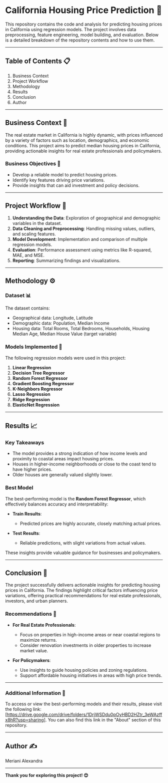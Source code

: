 # California Housing Price Prediction 🏡

This repository contains the code and analysis for predicting housing prices in California using regression models. The project involves data preprocessing, feature engineering, model building, and evaluation. Below is a detailed breakdown of the repository contents and how to use them.

---

## Table of Contents 📋

1. Business Context
2. Project Workflow
3. Methodology
4. Results
5. Conclusion
6. Author

---

## Business Context 🌟

The real estate market in California is highly dynamic, with prices influenced by a variety of factors such as location, demographics, and economic conditions. This project aims to predict median housing prices in California, providing actionable insights for real estate professionals and policymakers.

### Business Objectives 🎯

* Develop a reliable model to predict housing prices.
* Identify key features driving price variations.
* Provide insights that can aid investment and policy decisions.

---

## Project Workflow 🔄

1. **Understanding the Data**: Exploration of geographical and demographic variables in the dataset.
2. **Data Cleaning and Preprocessing**: Handling missing values, outliers, and scaling features.
3. **Model Development**: Implementation and comparison of multiple regression models.
4. **Evaluation**: Performance assessment using metrics like R-squared, MAE, and MSE.
5. **Reporting**: Summarizing findings and visualizations.

---

## Methodology ⚙️

### Dataset 📊

The dataset contains:

* Geographical data: Longitude, Latitude
* Demographic data: Population, Median Income
* Housing data: Total Rooms, Total Bedrooms, Households, Housing Median Age, Median House Value (target variable)

### Models Implemented 🧮

The following regression models were used in this project:

1. **Linear Regression**
2. **Decision Tree Regressor**
3. **Random Forest Regressor**
4. **Gradient Boosting Regressor**
5. **K-Neighbors Regressor**
6. **Lasso Regression**
7. **Ridge Regression**
8. **ElasticNet Regression**

---

## Results 📈

### Key Takeaways

* The model provides a strong indication of how income levels and proximity to coastal areas impact housing prices.
* Houses in higher-income neighborhoods or close to the coast tend to have higher prices.
* Older houses are generally valued slightly lower.

### Best Model

The best-performing model is the **Random Forest Regressor**, which effectively balances accuracy and interpretability:

* **Train Results**:

  * Predicted prices are highly accurate, closely matching actual prices.
* **Test Results**:

  * Reliable predictions, with slight variations from actual values.

These insights provide valuable guidance for businesses and policymakers.

---

## Conclusion 🏁

The project successfully delivers actionable insights for predicting housing prices in California. The findings highlight critical factors influencing price variations, offering practical recommendations for real estate professionals, investors, and urban planners.

### Recommendations 📝

* **For Real Estate Professionals**:

  * Focus on properties in high-income areas or near coastal regions to maximize returns.
  * Consider renovation investments in older properties to increase market value.

* **For Policymakers**:

  * Use insights to guide housing policies and zoning regulations.
  * Support affordable housing initiatives in areas with high price trends.

---

### Additional Information 🔗

To access or view the best-performing models and their results, please visit the following link: [https://drive.google.com/drive/folders/1DrjWSDdu0pOyHBD2HZtr_3eWAzffx8hR?usp=sharing]. You can also find this link in the "About" section of this repository.

---

## Author ✍️
Meriani Alexandra 

---

**Thank you for exploring this project! 😊**
